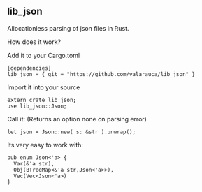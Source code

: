 lib_json
---

Allocationless parsing of json files in Rust.

How does it work?

Add it to your Cargo.toml

    [dependencies]
    lib_json = { git = "https://github.com/valarauca/lib_json" }

Import it into your source

    extern crate lib_json;
    use lib_json::Json;
  
Call it: (Returns an option none on parsing error)

    let json = Json::new( s: &str ).unwrap();

Its very easy to work with:

    pub enum Json<'a> {
      Var(&'a str),
      Obj(BTreeMap<&'a str,Json<'a>>),
      Vec(Vec<Json<'a>)
    }
